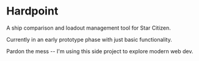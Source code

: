 # Hardpoint

A ship comparison and loadout management tool for Star Citizen.

Currently in an early prototype phase with just basic functionality.

Pardon the mess -- I'm using this side project to explore modern web dev.
